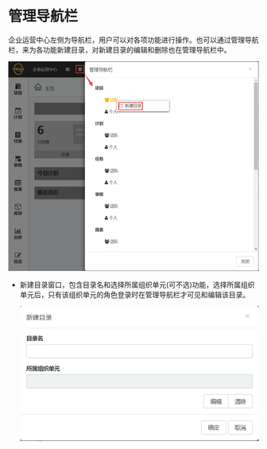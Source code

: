 # 管理导航栏

企业运营中心左侧为导航栏，用户可以对各项功能进行操作。也可以通过管理导航栏，来为各功能新建目录，对新建目录的编辑和删除也在管理导航栏中。

![web](./images/daohang1.png)

* 新建目录窗口，包含目录名和选择所属组织单元(可不选)功能，选择所属组织单元后，只有该组织单元的角色登录时在管理导航栏才可见和编辑该目录。

  ![web](./images/daohang2.png)